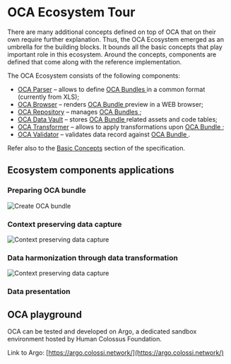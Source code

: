 # OCA Ecosystem Tour

There are many additional concepts defined on top of OCA that on their own require further explanation. Thus, the OCA Ecosystem emerged as an umbrella for the building blocks. It bounds all the basic concepts that play important role in this ecosystem.  Around the concepts, components are defined that come along with the reference implementation.

The OCA Ecosystem consists of the following components:
- [OCA Parser](/ecosystem/oca-parser) – allows to define [ OCA Bundles ](/ecosystem/oca-bundle) in a common format (currently from XLS);
- [OCA Browser](/ecosystem/oca-browser) – renders [ OCA Bundle ](/ecosystem/oca-bundle) preview in a WEB browser;
- [OCA Repository](/ecosystem/oca-repository) – manages [ OCA Bundles ](/ecosystem/oca-bundle);
- [OCA Data Vault](/ecosystem/oca-data-vault) – stores [ OCA Bundle ](/ecosystem/oca-bundle) related assets and code tables;
- [OCA Transformer](/ecosystem/oca-transformer) – allows to apply transformations upon [ OCA Bundle ](/ecosystem/oca-bundle);
- [OCA Validator](/ecosystem/oca-validator) – validates data record against [ OCA Bundle ](/ecosystem/oca-bundle).

Refer also to the [Basic Concepts](/specification/#basic-concepts) section of the specification.

## Ecosystem components applications

### Preparing OCA bundle

![Create OCA bundle](/images/create-oca-bundle.png)

### Context preserving data capture

![Context preserving data capture](/images/cont-pres-data-capture.png)

### Data harmonization through data transformation

![Context preserving data capture](/images/oca-transformation.png)

### Data presentation

## OCA playground

OCA can be tested and developed on Argo, a dedicated sandbox environment hosted
by Human Colossus Foundation.

Link to Argo: [https://argo.colossi.network/](https://argo.colossi.network/)
